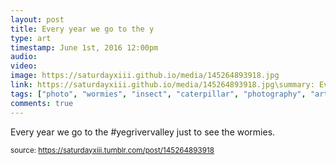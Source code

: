 ```yaml
---
layout: post
title: Every year we go to the y
type: art
timestamp: June 1st, 2016 12:00pm
audio: 
video: 
image: https://saturdayxiii.github.io/media/145264893918.jpg
link: https://saturdayxiii.github.io/media/145264893918.jpg\summary: Every year we go to the #yegrivervalley just to see the wormies.
tags: ["photo", "wormies", "insect", "caterpillar", "photography", "art"]
comments: true
---
```


Every year we go to the #yegrivervalley just to see the wormies.
 
  
<small>source: https://saturdayxiii.tumblr.com/post/145264893918</small>